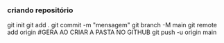 ### criando repositório

git init 
git add .
git commit -m "mensagem"
git branch -M main
git remote add origin  #GERA AO CRIAR A PASTA NO GITHUB
git push -u origin main
